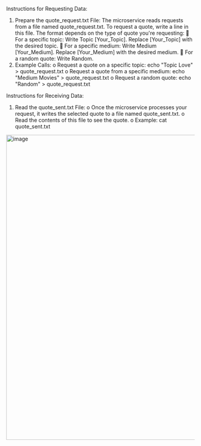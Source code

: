 Instructions for Requesting Data:
1.	Prepare the quote_request.txt File:
      The microservice reads requests from a file named quote_request.txt. To request a quote, write a line in this file. The format depends       on the type of quote you're requesting:
    	        For a specific topic: Write Topic [Your_Topic]. Replace [Your_Topic] with the desired topic.
    	        For a specific medium: Write Medium [Your_Medium]. Replace [Your_Medium] with the desired medium.
    	        For a random quote: Write Random.
2.	Example Calls:
      o	Request a quote on a specific topic: echo "Topic Love" > quote_request.txt
      o	Request a quote from a specific medium: echo "Medium Movies" > quote_request.txt
      o	Request a random quote: echo "Random" > quote_request.txt

Instructions for Receiving Data:
1.	Read the quote_sent.txt File:
      o	Once the microservice processes your request, it writes the selected quote to a file named quote_sent.txt.
      o	Read the contents of this file to see the quote.
      o	Example: cat quote_sent.txt



<img width="813" alt="image" src="https://github.com/mumenr-glitch/app_note/assets/98732876/dda4dc9d-f04e-43dc-beaa-8801fcd3f688">
